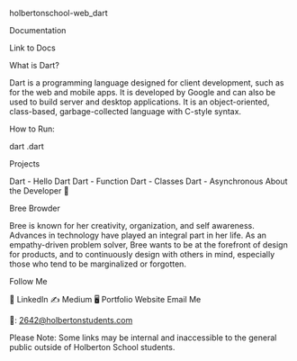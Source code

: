 holbertonschool-web_dart

Documentation

Link to Docs

What is Dart?

Dart is a programming language designed for client development, such as for the web and mobile apps. It is developed by Google and can also be used to build server and desktop applications. It is an object-oriented, class-based, garbage-collected language with C-style syntax.

How to Run:

dart <filename>.dart

Projects

Dart - Hello Dart
Dart - Function
Dart - Classes
Dart - Asynchronous
About the Developer 💬

Bree Browder

Bree is known for her creativity, organization, and self awareness. Advances in technology have played an integral part in her life. As an empathy-driven problem solver, Bree wants to be at the forefront of design for products, and to continuously design with others in mind, especially those who tend to be marginalized or forgotten.

Follow Me

📁 LinkedIn
✍️ Medium
🖥️ Portfolio Website
Email Me

📩: 2642@holbertonstudents.com

Please Note: Some links may be internal and inaccessible to the general public outside of Holberton School students.